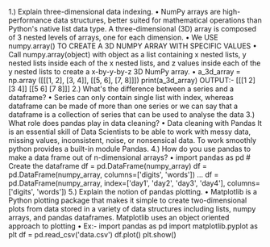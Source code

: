 1.) Explain three-dimensional data indexing.
• NumPy arrays are high-performance data 
structures, better suited for mathematical 
operations than Python's native list data type. A 
three-dimensional (3D) array is composed of 3 
nested levels of arrays, one for each dimension.
• We USE numpy.array() TO CREATE A 3D NUMPY 
ARRAY WITH SPECIFIC VALUES
• Call numpy.array(object) with object as a list 
containing x nested lists, y nested lists inside each 
of the x nested lists, and z values inside each of the 
y nested lists to create a x-by-y-by-z 3D NumPy 
array.
• a_3d_array = np.array ([[[1, 2], [3, 4]], [[5, 6], [7, 
8]]]) 
print(a_3d_array) 
OUTPUT:- [[[1 2] [3 4]] [[5 6] [7 8]]]
2.) What's the difference between a series and a 
dataframe?
• Series can only contain single list with index, 
whereas dataframe can be made of more 
than one series or we can say that a 
dataframe is a collection of series that can 
be used to analyse the data
3.) What role does pandas play in data cleaning?
• Data cleaning with Pandas It is an essential 
skill of Data Scientists to be able to work 
with messy data, missing values, 
inconsistent, noise, or nonsensical data. To 
work smoothly python provides a built-in 
module Pandas.
4.) How do you use pandas to make a data frame 
out of n-dimensional arrays?
• import pandas as pd # Create the dataframe 
df = pd.DataFrame(numpy_array) df = 
pd.DataFrame(numpy_array, 
columns=['digits', 'words']) ... df = 
pd.DataFrame(numpy_array, index=['day1', 
'day2', 'day3', 'day4'], columns=['digits', 
'words'])
5.) Explain the notion of pandas plotting.
• Matplotlib is a Python plotting package that 
makes it simple to create two-dimensional 
plots from data stored in a variety of data 
structures including lists, numpy arrays, and 
pandas dataframes. Matplotlib uses an 
object oriented approach to plotting
• Ex:- import pandas as pd
import matplotlib.pyplot as plt
df = pd.read_csv('data.csv')
df.plot()
plt.show()
